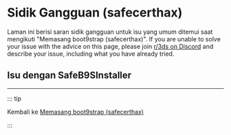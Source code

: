 # Sidik Gangguan (safecerthax)

Laman ini berisi saran sidik gangguan untuk isu yang umum ditemui saat mengikuti "Memasang boot9strap (safecerthax)". If you are unable to solve your issue with the advice on this page, please join [r/3ds on Discord](https://discord.gg/3ds) and describe your issue, including what you have already tried.

## Isu dengan SafeB9SInstaller

<!--@include: ./_include/troubleshooting-sb9si-bin.md -->

<!--@include: ./_include/troubleshooting-sb9si-common.md -->

<!--@include: ./_include/troubleshooting-get-help-common.md -->

---

::: tip

Kembali ke [Memasang boot9strap (safecerthax)](installing-boot9strap-\(safecerthax\))

:::

<!--@include: ./_include/troubleshooting-return.md -->
